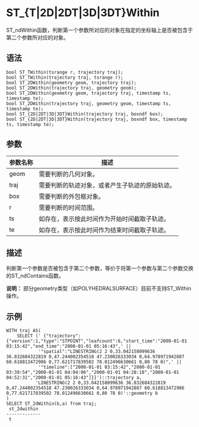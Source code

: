 # ST\_\{T\|2D\|2DT\|3D\|3DT\}Within

ST\_ndWithin函数，判断第一个参数所对应的对象在指定的坐标轴上是否被包含于第二个参数所对应的对象。

## 语法

```
bool ST_TWithin(tsrange r, trajectory traj);
bool ST_TWithin(trajectory traj, tsrange r);
bool ST_2DWithin(geometry geom, trajectory traj);
bool ST_2DWithin(trajectory traj, geometry geom);
bool ST_2DWithin(geometry geom, trajectory traj, timestamp ts, timestamp te);
bool ST_2DWithin(trajectory traj, geometry geom, timestamp ts, timestamp te);
bool ST_{2D|2DT|3D|3DT}Within(trajectory traj, boxndf box);
bool ST_{2D|2DT|3D|3DT}Within(trajectory traj, boxndf box, timestamp ts, timestamp te);
```

## 参数

|参数名称|描述|
|----|--|
|geom|需要判断的几何对象。|
|traj|需要判断的轨迹对象，或者产生子轨迹的原始轨迹。|
|box|需要判断的外包框对象。|
|r|需要判断的时间范围。|
|ts|如存在，表示按此时间作为开始时间截取子轨迹。|
|te|如存在，表示按此时间作为结束时间截取子轨迹。|

## 描述

判断第一个参数是否被包含于第二个参数，等价于将第一个参数与第二个参数交换的ST\_ndContains函数。

**说明：** 部分geometry类型（如POLYHEDRALSURFACE）目前不支持ST\_Within操作。

## 示例

```
WITH traj AS(
    SELECT (' {"trajectory":{"version":1,"type":"STPOINT","leafcount":6,"start_time":"2000-01-01 03:15:42","end_time":"2000-01-01 05:16:43",' ||
            '"spatial":"LINESTRING(2 2 0,33.042158099636 36.832684322819 0,47.244002354518 47.230026333034 0,64.978971942887 60.618813472986 0,77.621717839502 78.012496630661 0,80 78 0)",' ||
            '"timeline":["2000-01-01 03:15:42","2000-01-01 03:39:54","2000-01-01 04:04:06","2000-01-01 04:28:18","2000-01-01 04:52:31","2000-01-01 05:16:43"]}}')::trajectory a,
           'LINESTRING(2 2 0,33.042158099636 36.832684322819 0,47.244002354518 47.230026333034 0,64.978971942887 60.618813472986 0,77.621717839502 78.012496630661 0,80 78 0)'::geometry b
)
SELECT ST_2dWithin(b,a) from traj;
 st_2dwithin 
-------------
 t
```


